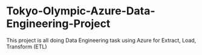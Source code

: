 # Tokyo-Olympic-Azure-Data-Engineering-Project
This project is all doing Data Engineering task using Azure for Extract, Load, Transform (ETL)
